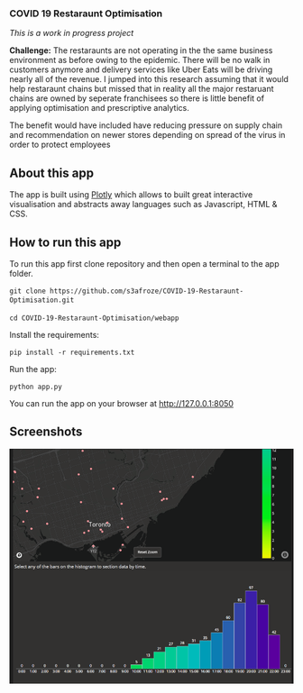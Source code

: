 ### COVID 19 Restaraunt Optimisation
*This is a work in progress project*

**Challenge:**
The restaraunts are not operating in the the same business environment as before owing to the epidemic. There will be no walk in customers anymore and delivery services like Uber Eats will be driving nearly all of the revenue. I jumped into this research assuming that it would help restaraunt chains but missed that in reality all the major restaruant chains are owned by seperate franchisees so there is little benefit of applying optimisation and prescriptive analytics.

The benefit would have included have reducing pressure on supply chain and recommendation on newer stores depending on spread of the virus in order to protect employees

## About this app

The app is built using [Plotly](https://plot.ly/) which allows to built great interactive visualisation and abstracts away languages such as Javascript, HTML & CSS.

## How to run this app

To run this app first clone repository and then open a terminal to the app folder.

```
git clone https://github.com/s3afroze/COVID-19-Restaraunt-Optimisation.git

cd COVID-19-Restaraunt-Optimisation/webapp
```

Install the requirements:

```
pip install -r requirements.txt
```
Run the app:

```
python app.py
```
You can run the app on your browser at http://127.0.0.1:8050


## Screenshots


![demo.png](demo2.png)
